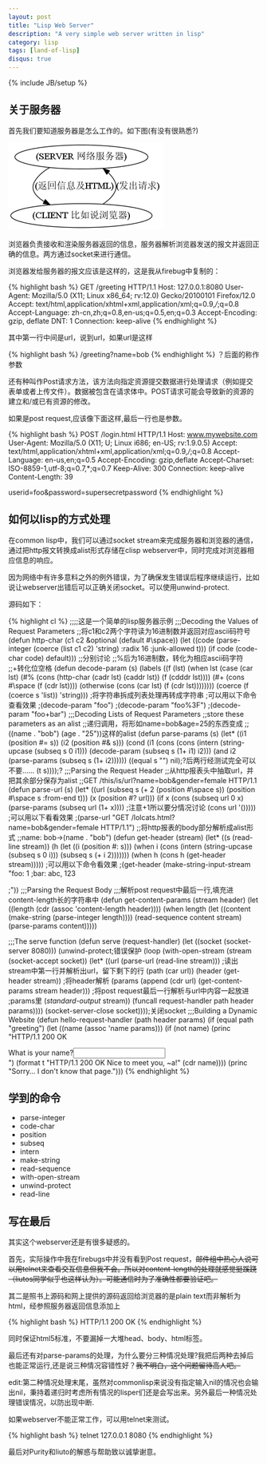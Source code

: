 ```yaml
---
layout: post
title: "Lisp Web Server"
description: "A very simple web server written in lisp"
category: lisp
tags: [land-of-lisp]
disqus: true
---
```

{% include JB/setup %}

## 关于服务器

首先我们要知道服务器是怎么工作的。如下图(有没有很熟悉?)

![Alt 服务器工作原理][1]

浏览器负责接收和渲染服务器返回的信息，服务器解析浏览器发送的报文并返回正确的信息。两方通过socket来进行通信。

浏览器发给服务器的报文应该是这样的，这是我从firebug中复制的：

{% highlight bash %}
GET /greeting HTTP/1.1
Host: 127.0.0.1:8080
User-Agent: Mozilla/5.0 (X11; Linux x86_64; rv:12.0) Gecko/20100101 Firefox/12.0
Accept: text/html,application/xhtml+xml,application/xml;q=0.9,*/*;q=0.8
Accept-Language: zh-cn,zh;q=0.8,en-us;q=0.5,en;q=0.3
Accept-Encoding: gzip, deflate
DNT: 1
Connection: keep-alive
{% endhighlight %}

其中第一行中间是url，说到url，如果url是这样

{% highlight bash %}
/greeting?name=bob
{% endhighlight %}
？后面的称作参数

还有种叫作Post请求方法，该方法向指定资源提交数据进行处理请求（例如提交表单或者上传文件）。数据被包含在请求体中。POST请求可能会导致新的资源的建立和/或已有资源的修改。

如果是post request,应该像下面这样,最后一行也是参数。

{% highlight bash %}
POST /login.html HTTP/1.1
Host: www.mywebsite.com
User-Agent: Mozilla/5.0 (X11; U; Linux i686; en-US; rv:1.9.0.5)
Accept: text/html,application/xhtml+xml,application/xml;q=0.9,*/*;q=0.8
Accept-Language: en-us,en;q=0.5
Accept-Encoding: gzip,deflate
Accept-Charset: ISO-8859-1,utf-8;q=0.7,*;q=0.7
Keep-Alive: 300
Connection: keep-alive
Content-Length: 39

userid=foo&password=supersecretpassword
{% endhighlight %}

## 如何以lisp的方式处理

在common lisp中，我们可以通过socket stream来完成服务器和浏览器的通信，通过把http报文转换成alist形式存储在clisp webserver中，同时完成对浏览器相应信息的响应。

因为网络中有许多意料之外的例外错误，为了确保发生错误后程序继续运行，比如说让webserver出错后可以正确关闭socket。可以使用unwind-protect.

源码如下：

{% highlight cl %}
;;;;这是一个简单的lisp服务器示例
;;;Decoding the Values of Request Parameters
;;将c1和c2两个字符读为16进制数并返回对应ascii码符号
(defun http-char (c1 c2 &optional (default #\space))
  (let ((code (parse-integer
                (coerce (list c1 c2) 'string)
                :radix 16
                :junk-allowed t)))
    (if code
      (code-char code)
      default)))
;;分别讨论
;;%后为16进制数，转化为相应ascii码字符
;;+转化位空格
(defun decode-param (s)
  (labels ((f (lst)
             (when lst
               (case (car lst)
                 (#\% (cons (http-char (cadr lst) (caddr lst))
                            (f (cdddr lst))))
                 (#\+ (cons #\space (f (cdr lst))))
                 (otherwise (cons (car lst) (f (cdr lst))))))))
  (coerce (f (coerce s 'list)) 'string)))
;将字符串拆成列表处理再转成字符串
;可以用以下命令查看效果
;(decode-param "foo")
;(decode-param "foo%3F")
;(decode-param "foo+bar")
;;;Decoding Lists of Request Parameters
;;store these parameters as an alist
;;递归调用，将形如name=bob&age=25的东西变成
;;((name . "bob") (age . "25"))这样的alist
(defun parse-params (s)
  (let* ((i1 (position #\= s))
         (i2 (position #\& s)))
    (cond (i1 (cons (cons (intern (string-upcase (subseq s 0 i1))) 
                          (decode-param (subseq s (1+ i1) i2)))
                    (and i2 (parse-params (subseq s (1+ i2))))))
          ((equal s "") nil);?后两行经测试完全可以不要……
          (t s))));?
;;;Parsing the Request Header
;;从http报表头中抽取url，并把其余部分保存为alist
;;GET /this/is/url?name=bob&gender=female HTTP/1.1
(defun parse-url (s)
  (let* ((url (subseq s
                      (+ 2 (position #\space s))
                      (position #\space s :from-end t)))
         (x (position #\? url)))
    (if x
      (cons (subseq url 0 x) (parse-params (subseq url (1+ x))))
      ;注意+1所以要分情况讨论
      (cons url '()))))
;可以用以下看看效果
;(parse-url "GET /lolcats.html?name=bob&gender=female HTTP/1.1")
;;将http报表的body部分解析成alist形式
;;name: bob->(name . "bob")
(defun get-header (stream)
  (let* ((s (read-line stream))
         (h (let ((i (position #\: s)))
              (when i
                (cons (intern (string-upcase (subseq s 0 i)))
                      (subseq s (+ i 2)))))))
    (when h
      (cons h (get-header stream)))))
;可以用以下命令看效果
;(get-header (make-string-input-stream "foo: 1
;bar: abc, 123

;"))
;;;Parsing the Request Body
;;;解析post request中最后一行,填充进content-length长的字符串中
(defun get-content-params (stream header)
  (let ((length (cdr (assoc 'content-length header))))
    (when length
      (let ((content (make-string (parse-integer length))))
        (read-sequence content stream)
        (parse-params content)))))

;;;The serve function
(defun serve (request-handler)
  (let ((socket (socket-server 8080)))
    (unwind-protect;错误保护
      (loop (with-open-stream (stream (socket-accept socket))
              (let* ((url
                       (parse-url (read-line stream)))
                     ;读出stream中第一行并解析出url，留下剩下的行
                     (path
                       (car url))
                     (header (get-header stream))
                     ;将header解析
                     (params (append 
                               (cdr url)
                               (get-content-params stream header)))
                     ;将post request最后一行解析与url中内容一起放进
                     ;params里
                     (*standard-output* stream))
                (funcall request-handler path header params))))
      (socket-server-close socket))));关闭socket
;;;Building a Dynamic Website
(defun hello-request-handler (path header params)
  (if (equal path "greeting")
    (let ((name (assoc 'name params)))
      (if (not name)
        (princ "HTTP/1.1 200 OK

<!DOCTYPE html>
<html>
<body>
<form>What is your name?<input name='name' />
</form>
</body>
</html>")
(format t "HTTP/1.1 200 OK

<!DOCTYPE html>
<html><head></head><body>Nice to meet you, ~a!</body></html>"
(cdr name))))
(princ "Sorry... I don't know that page.")))
{% endhighlight %}

## 学到的命令

- parse-integer
- code-char
- position
- subseq
- intern
- make-string
- read-sequence
- with-open-stream
- unwind-protect
- read-line

## 写在最后

其实这个webserver还是有很多疑惑的。

首先，实际操作中我在firebugs中并没有看到Post request，<strike>邮件组中热心人说可以用telnet来查看交互信息但我不会。所以对content-length的处理就感觉挺蹊跷（liutos同学似乎也这样认为）。可能通信时为了准确性都要验证吧。</strike>

其二是照书上源码和网上提供的源码返回给浏览器的是plain text而非解析为html，经参照服务器返回信息添加上

{% highlight bash %}
HTTP/1.1 200 OK
{% endhighlight %}

同时保证html5标准，不要漏掉一大堆head、body、html标签。

最后还有对parse-params的处理，为什么要分三种情况处理?我把后两种去掉后也能正常运行,还是说三种情况容错性好？<strike>我不明白，这个问题留待高人吧。</strike>

edit:第二种情况处理末尾，虽然对commonlisp来说没有指定输入nil的情况也会输出nil，秉持着递归时考虑所有情况的lisper们还是会写出来。另外最后一种情况处理错误情况，以防出现中断.

如果webserver不能正常工作，可以用telnet来测试。

{% highlight bash %}
telnet 127.0.0.1 8080
{% endhighlight %}

最后对Purity和liuto的解惑与帮助致以诚挚谢意。

[1]: /images/server.dot.png

